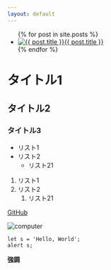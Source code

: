 ```yaml
---
layout: default
---
```

<ul>
	{% for post in site.posts %}
	<li><a href="{{ site.baseurl }}{{ post.url }}" title="{{ post.title }}"><img src="{{ site.baseurl }}/assets/img/file.ico" title="{{ post.title }}" />{{ post.title }}</a></li>
	{% endfor %}
</ul>

# タイトル1
## タイトル2
### タイトル3

- リスト1
- リスト2
  - リスト21

1. リスト1
1. リスト2
   1. リスト21

[GitHub](github.com)

![computer](/assets/images/home-office.jpg)

```
let s = 'Hello, World';
alert s;
```

**強調**

